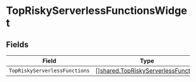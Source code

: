 # TopRiskyServerlessFunctionsWidget


## Fields

| Field                                                                                    | Type                                                                                     | Required                                                                                 | Description                                                                              |
| ---------------------------------------------------------------------------------------- | ---------------------------------------------------------------------------------------- | ---------------------------------------------------------------------------------------- | ---------------------------------------------------------------------------------------- |
| `TopRiskyServerlessFunctions`                                                            | [][shared.TopRiskyServerlessFunction](../../models/shared/topriskyserverlessfunction.md) | :heavy_minus_sign:                                                                       | N/A                                                                                      |